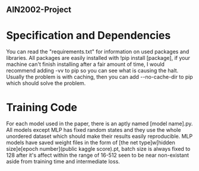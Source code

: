 ## AIN2002-Project

# Specification and Dependencies
You can read the "requirements.txt" for information on used packages and libraries. All packages are easily installed with !pip install [package], if your machine can't finish installing after a fair amount of time, I would recommend adding -vv to pip so you can see what is causing the halt. Usually the problem is with caching, then you can add --no-cache-dir to pip which should solve the problem.

# Training Code
For each model used in the paper, there is an aptly named [model name].py. All models except MLP has fixed random states and they use the whole unordered dataset which should make their results easily reproducible. MLP models have saved weight files in the form of [the net type]w[hidden size]e[epoch number](public kaggle score).pt, batch size is always fixed to 128 after it's affect within the range of 16-512 seen to be near non-existant aside from training time and intermediate loss.
